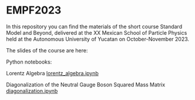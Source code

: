 # EMPF2023

In this repository you can find the materials of the short course Standard Model and Beyond, delivered at the XX Mexican School of Particle Physics held at the Autonomous University of Yucatan on October-November 2023.

The slides of the course are here:


Python notebooks:

Lorentz Algebra
[lorentz_algebra.ipynb](https://github.com/Vaquera-Araujo/EMPF2023/blob/main/lorentz_algebra.ipynb)

Diagonalization of the Neutral Gauge Boson Squared Mass Matrix
[diagonalization.ipynb](https://github.com/Vaquera-Araujo/EMPF2023/blob/main/diagonalization.ipynb)
